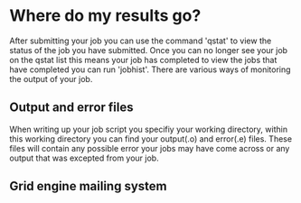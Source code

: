 # Where do my results go?

After submitting your job you can use the command 'qstat' to view the status of the job you have submitted. Once you can no longer see your job on the qstat list this means your job has completed to view the jobs that have completed you can run 'jobhist'. There are various ways of monitoring the output of your job.

## Output and error files
When writing up your job script you specifiy your working directory, within this working directory you can find your output(.o) and error(.e) files. These files will contain any possible error your jobs may have come across or any output that was excepted from your job.

## Grid engine mailing system




